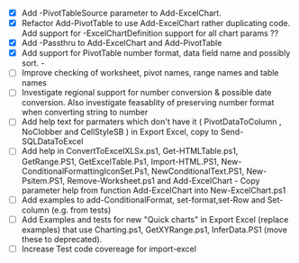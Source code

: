 - [X] Add -PivotTableSource parameter to Add-ExcelChart. 
- [X] Refactor Add-PivotTable to use Add-ExcelChart rather duplicating code. Add support for -ExcelChartDefinition support for all chart params ?? 
- [X] Add -Passthru to Add-ExcelChart and Add-PivotTable 
- [X] Add support for PivotTable number format, data field name and possibly sort. - 
- [ ] Improve checking of worksheet, pivot names, range names and table names 
- [ ] Investigate regional support for number conversion & possible date conversion. Also investigate feasablity of preserving number format when converting string to number
- [ ] Add help text for parmaters which don't have it ( PivotDataToColumn , NoClobber and CellStyleSB ) in Export Excel, copy to Send-SQLDataToExcel
- [ ] Add help in ConvertToExcelXLSx.ps1, Get-HTMLTable.ps1, GetRange.PS1,  GetExcelTable.Ps1, Import-HTML.PS1,  New-ConditionalFormattingIconSet.Ps1, NewConditionalText.PS1, New-Psitem.PS1, Remove-Worksheet.ps1 and  Add-ExcelChart - Copy parameter help from function Add-ExcelChart into New-ExcelChart.ps1
- [ ] Add examples to add-ConditionalFormat, set-format,set-Row and Set-column (e.g. from tests)
- [ ] Add Examples and tests for new "Quick charts" in Export Excel  (replace examples) that use Charting.ps1, GetXYRange.ps1, InferData.PS1 (move these to deprecated). 
- [ ] Increase Test code covereage for import-excel